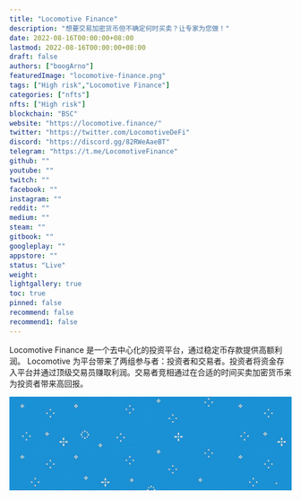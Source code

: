 ```yaml
---
title: "Locomotive Finance"
description: "想要交易加密货币但不确定何时买卖？让专家为您做！"
date: 2022-08-16T00:00:00+08:00
lastmod: 2022-08-16T00:00:00+08:00
draft: false
authors: ["boogArno"]
featuredImage: "locomotive-finance.png"
tags: ["High risk","Locomotive Finance"]
categories: ["nfts"]
nfts: ["High risk"]
blockchain: "BSC"
website: "https://locomotive.finance/"
twitter: "https://twitter.com/LocomotiveDeFi"
discord: "https://discord.gg/82RWeAaeBT"
telegram: "https://t.me/LocomotiveFinance"
github: ""
youtube: ""
twitch: ""
facebook: ""
instagram: ""
reddit: ""
medium: ""
steam: ""
gitbook: ""
googleplay: ""
appstore: ""
status: "Live"
weight: 
lightgallery: true
toc: true
pinned: false
recommend: false
recommend1: false
---
```

Locomotive Finance 是一个去中心化的投资平台，通过稳定币存款提供高额利润。 Locomotive 为平台带来了两组参与者：投资者和交易者。投资者将资金存入平台并通过顶级交易员赚取利润。交易者竞相通过在合适的时间买卖加密货币来为投资者带来高回报。

![1500x500](1500x500.jpg)